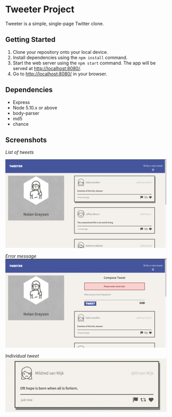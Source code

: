 # Tweeter Project

Tweeter is a simple, single-page Twitter clone.

## Getting Started

1. Clone your repository onto your local device.
2. Install dependencies using the `npm install` command.
3. Start the web server using the `npm start` command. The app will be served at <http://localhost:8080/>.
4. Go to <http://localhost:8080/> in your browser.

## Dependencies

- Express
- Node 5.10.x or above
- body-parser
- md5
- chance

## Screenshots

*List of tweets*

!["Screenshot tweets list"](https://github.com/ryanpunwasi/tweeter/blob/master/docs/tweet-list.png?raw=true)

*Error message*
!["Screenshot of error message"](https://github.com/ryanpunwasi/tweeter/blob/master/docs/tweet-error.png?raw=true)

*Individual tweet*
!["Screenshot of individual tweet"](https://github.com/ryanpunwasi/tweeter/blob/master/docs/tweet.png?raw=true)
